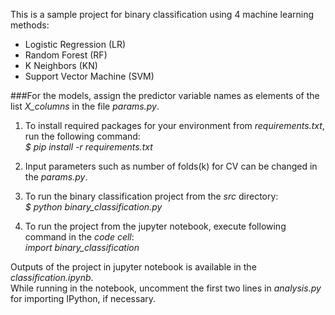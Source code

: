 This is a sample project for binary classification using 4 machine learning methods: 
- Logistic Regression (LR) 
- Random Forest (RF)
- K Neighbors (KN)
- Support Vector Machine (SVM)

###For the models, assign the predictor variable names as elements of the list *X_columns* in the file *params.py*.

1. To install required packages for your environment from *requirements.txt*, run the following command:   
*$ pip install -r requirements.txt*  

2. Input parameters such as number of folds(k) for CV can be changed in the *params.py*.

3. To run the binary classification project from the *src* directory:   
*$ python binary_classification.py*

4. To run the project from the jupyter notebook, execute following command in the *code cell*:   
*import binary_classification*  

Outputs of the project in jupyter notebook is available in the *classification.ipynb*.   
While running in the notebook, uncomment the first two lines in *analysis.py* for importing IPython, if necessary.

